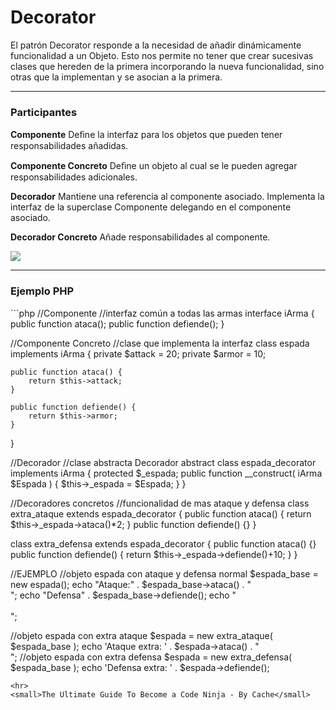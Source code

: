 <h1>
    Decorator
</h1>
<p>
    El patrón Decorator responde a la necesidad de añadir dinámicamente funcionalidad a un Objeto. Esto nos permite no tener que crear sucesivas clases que hereden de la primera incorporando la nueva funcionalidad, sino otras que la implementan y se asocian a la primera.
</p>
<hr>
<h3>
    Participantes
</h3>
<p>
    <strong>Componente</strong>
    Deﬁne la interfaz para los objetos que pueden tener responsabilidades añadidas.
</p>
<p>
    <strong>Componente Concreto</strong>
    Deﬁne un objeto al cual se le pueden agregar responsabilidades adicionales.
</p>
<p>
    <strong>Decorador</strong>
    Mantiene una referencia al componente asociado. Implementa la interfaz de la superclase Componente delegando en el componente asociado.
</p>
<p>
    <strong>Decorador Concreto</strong>
    Añade responsabilidades al componente.
</p>
<img src="https://upload.wikimedia.org/wikipedia/commons/thumb/e/e9/Decorator_UML_class_diagram.svg/960px-Decorator_UML_class_diagram.svg.png">
<hr>
<h3>
    Ejemplo PHP
</h3>
```php
<?php

//Componente
//interfaz común a todas las armas
interface iArma {
    public function ataca();
    public function defiende();
}

//Componente Concreto
//clase que implementa la interfaz
class espada implements iArma {
    private $attack = 20;
    private $armor = 10;

    public function ataca() {
        return $this->attack;
    }

    public function defiende() {
        return $this->armor;
    }
}

//Decorador
//clase abstracta Decorador
abstract class espada_decorator implements iArma {
    protected $_espada;
    public function __construct( iArma $Espada ) {
        $this->_espada = $Espada;
    }
}

//Decoradores concretos
//funcionalidad de mas ataque y defensa
class extra_ataque extends espada_decorator {
    public function ataca() {
        return $this->_espada->ataca()*2;
    }
    public function defiende() {}
}

class extra_defensa extends espada_decorator {
    public function ataca() {}
    public function defiende() {
        return $this->_espada->defiende()+10;
    }
}

//EJEMPLO
//objeto espada con ataque y defensa normal
$espada_base = new espada();
echo "Ataque:" . $espada_base->ataca() . "</br>";
echo "Defensa" . $espada_base->defiende();
echo "</br></br>";

//objeto espada con extra ataque
$espada = new extra_ataque( $espada_base );
echo 'Ataque extra: ' . $espada->ataca() . "</br>";
//objeto espada con extra defensa
$espada = new extra_defensa( $espada_base );
echo 'Defensa extra: ' . $espada->defiende();

```
<hr>
<small>The Ultimate Guide To Become a Code Ninja - By Cache</small>
